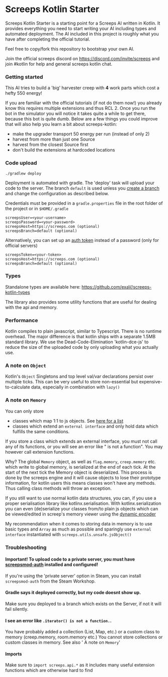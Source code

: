 # Screeps Kotlin Starter

Screeps Kotlin Starter is a starting point for a Screeps AI written in Kotlin.
It provides everything you need to start writing your AI including types and automated deployment.
The AI included in this project is roughly what you have after completing the official tutorial.

Feel free to copy/fork this repository to bootstrap your own AI.

Join the official screeps discord on https://discord.com/invite/screeps and join #kotlin for help and general screeps kotlin chat.

### Getting started

This AI tries to build a 'big' harvester creep with __4__ work parts which cost a hefty 550 energy!

If you are familiar with the official tutorials (if not do them now!) you already know this requires multiple extensions 
and thus RCL 2. Once you run the bot in the simulator you will notice it takes quite a while to get there, because
this bot is quite dumb. Below are a few things you could improve that will also help you learn a bit about screeps-kotlin:

* make the upgrader transport 50 energy per run (instead of only 2)
* harvest from more than just one Source
* harvest from the closest Source first
* don't build the extensions at hardcoded locations

### Code upload

    ./gradlew deploy

Deployment is automated with gradle. The 'deploy' task will upload your code to the server.
The branch `default` is used unless you [create a branch](https://support.screeps.com/hc/en-us/articles/203852251-New-feature-code-branches) and change the configuration as described below.

Credentials must be provided in a `gradle.properties` file in the root folder of the project or in `$HOME/.gradle`
    
    screepsUser=<your-username>
    screepsPassword=<your-password>
    screepsHost=https://screeps.com (optional)
    screepsBranch=default (optional)

Alternatively, you can set up an [auth token](https://screeps.com/a/#!/account/auth-tokens) instead of a password (only for official servers)

    screepsToken=<your-token>
    screepsHost=https://screeps.com (optional)
    screepsBranch=default (optional)

### Types
Standalone types are available here: https://github.com/exaV/screeps-kotlin-types

The library also provides some utility functions that are useful for dealing with the api and memory.

### Performance
Kotlin compiles to plain javascript, similar to Typescript. There is no runtime overhead.
The major difference is that kotlin ships with a separate 1.5MB standard library. 
We use the Dead-Code-Elimination 'kotlin-dce-js' to reduce the size of the uploaded code by only uploading 
what you actually use.

### A note on `Object`
Kotlin's `Object` Singletons and top level val/var declarations persist over multiple ticks. 
This can be very useful to store non-essential but expensive-to-calculate data, especially in combination with `lazy()`


### A note on `Memory`
You can only store
* classes which map 1:1 to js objects. See [here for a list](https://kotlinlang.org/docs/js-to-kotlin-interop.html#kotlin-types-in-javascript)
* classes which extend an `external interface` and only hold data which fulfills the same conditions.

If you store a class which extends an external interface, you must not call any of its functions, or you will see
an error like "<functionName> is not a function". You may however call extension functions.

Why? The global `Memory` object, as well as `flag.memory`, `creep.memory` etc. which write to global memory, 
is serialized at the end of each tick.
At the start of the next tick the Memory object is deserialized. 
This process is done by the screeps engine and it will cause objects to lose their prototype information,
for kotlin users this means classes won't have any methods. Thus calling class methods will throw an exception.

If you still want to use normal kotlin data structures, you can, if you use a proper serialisation library like
kotlinx.serialisation. With kotlinx.serialization you can even (de)serialize your classes from/to plain js objects which can
be viewed/edited in screep's memory viewer using the
[dynamic encoder](https://github.com/Kotlin/kotlinx.serialization/blob/master/formats/json/jsMain/src/kotlinx/serialization/json/Dynamics.kt)

My recommendation when it comes to storing data in memory is to use basic types and `Array` as much as possible
and sparingly use `external interface` instantiated with `screeps.utils.unsafe.jsObject()` 

### Troubleshooting

#### Important! To upload code to a private server, you must have [screepsmod-auth](https://github.com/ScreepsMods/screepsmod-auth) installed and configured!
If you're using the 'private server' option in Steam, you can install `screepsmod-auth` from the Steam Workshop.

#### Gradle says it deployed correctly, but my code doesnt show up.
Make sure you deployed to a branch which exists on the Server, if not it will fail silently.

#### I see an error like `.iterator() is not a function.`.
You have probably added a collection (List, Map, etc.) or a custom class to memory (creep.memory, room.memory etc.)
You cannot store collections or custom classes in memory. See also ' A note on `Memory`'


#### Imports
Make sure to `import screeps.api.*` as it includes many useful extension functions which are otherwise hard to find
